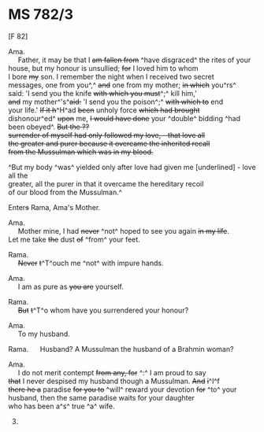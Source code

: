 # MS 782/3

[F 82]

Ama. \
&nbsp;&nbsp;&nbsp;&nbsp;&nbsp;Father, it may be that I ~~am fallen from~~ ^have disgraced^ the rites of your \
house, but my honour is unsullied; ~~for~~ I loved him to whom \
I bore ~~my~~ son. I remember the night when I received two secret \
messages, one from you^,^ ~~and~~ one from my mother; ~~in which~~ you^rs^ \
said: 'I send you the knife ~~with which you must~~^;^ kill him,' \
~~and~~ my mother^'s^~~aid:~~ 'I send you the poison^;^ ~~with which to~~ end \
your life.' ~~If it h~~^H^ad ~~been~~ unholy force ~~which had brought~~ \
dishonour^ed^ ~~upon~~ me, ~~I would have done~~ your ^double^ bidding ^had been obeyed^. ~~But the ??~~ \
~~surrender of myself had only followed my love, - that love all \
the greater and purer because it overcame the inherited recall \
from the Mussulman which was in my blood.~~ 

^But my body ^was^ yielded only after love had given me [underlined] - love all the \
greater, all the purer in that it overcame the hereditary recoil \
of our blood from the Mussulman.^

Enter~~s~~ Rama, Ama's Mother. 

Ama. \
&nbsp;&nbsp;&nbsp;&nbsp;&nbsp;Mother mine, I had ~~never~~ ^not^ hoped to see you again ~~in my life~~. \
Let me take ~~the~~ dust ~~of~~ ^from^ your feet. 

Rama. \
&nbsp;&nbsp;&nbsp;&nbsp;&nbsp;~~Never~~ ~~t~~^T^ouch me ^not^ with impure hands. 

Ama. \
&nbsp;&nbsp;&nbsp;&nbsp;&nbsp;I am as pure as ~~you are~~ yourself. 

Rama. \
&nbsp;&nbsp;&nbsp;&nbsp;&nbsp;~~But~~ ~~t~~^T^o whom have you surrendered your honour?

Ama. \
&nbsp;&nbsp;&nbsp;&nbsp;&nbsp;To my husband. 

Rama. 
&nbsp;&nbsp;&nbsp;&nbsp;&nbsp;Husband? A Mussulman the husband of a Brahmin woman? 

Ama. \
&nbsp;&nbsp;&nbsp;&nbsp;&nbsp;I do not merit contempt ~~from any, for~~ ^:^ I am proud to say \
~~that~~ I never despised my husband though a Mussulman. ~~And~~ ~~i~~^I^f \
~~there he a~~ paradise ~~for you to~~ ^will^ reward your devotion ~~for~~ ^to^ your \
husband, then the same paradise waits for your daughter \
who has been a^s^ true ^a^ wife.  

3.
